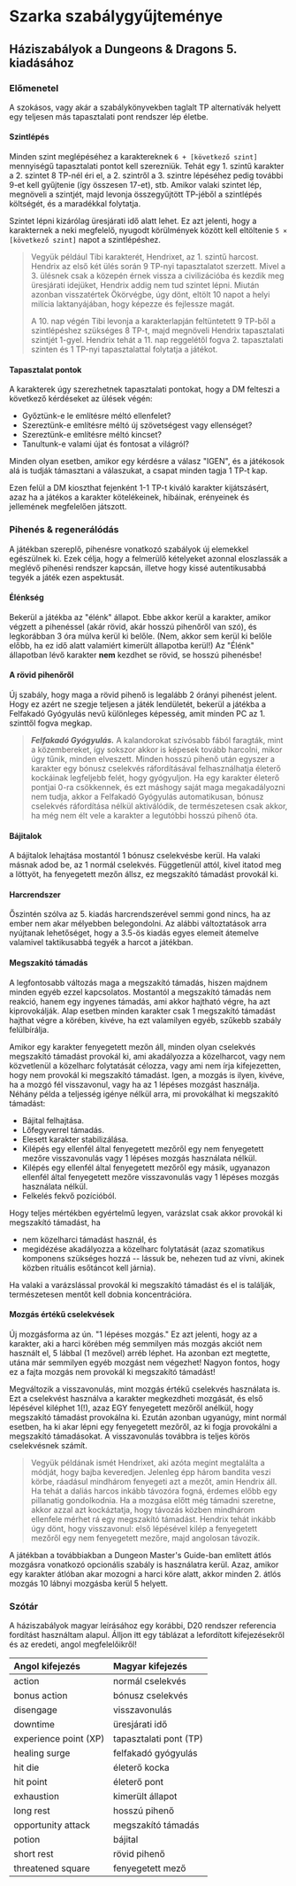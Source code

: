 <h1>Szarka szabálygyűjteménye</h1>

<h2>Háziszabályok a Dungeons & Dragons 5. kiadásához</h2>

### Előmenetel

A szokásos, vagy akár a szabálykönyvekben taglalt TP alternatívák helyett egy teljesen más tapasztalati pont rendszer lép életbe.

#### Szintlépés

Minden szint meglépéséhez a karaktereknek `6 + [következő szint]` mennyiségű tapasztalati pontot kell szerezniük. Tehát egy 1. szintű karakter a 2. szintet 8 TP-nél éri el, a 2. szintről a 3. szintre lépéséhez pedig további 9-et kell gyűjtenie (így összesen 17-et), stb. Amikor valaki szintet lép, megnöveli a szintjét, majd levonja összegyűjtött TP-jéből a szintlépés költségét, és a maradékkal folytatja.

Szintet lépni kizárólag üresjárati idő alatt lehet. Ez azt jelenti, hogy a karakternek a neki megfelelő, nyugodt körülmények között kell eltöltenie `5 × [következő szint]` napot a szintlépéshez.

> Vegyük például Tibi karakterét, Hendrixet, az 1. szintű harcost. Hendrix az első két ülés során 9 TP-nyi tapasztalatot szerzett. Mivel a 3. ülésnek csak a közepén érnek vissza a civilizációba és kezdik meg üresjárati idejüket, Hendrix addig nem tud szintet lépni. Miután azonban visszatértek Ökörvégbe, úgy dönt, eltölt 10 napot a helyi milícia laktanyájában, hogy képezze és fejlessze magát.
> 
>A 10. nap végén Tibi levonja a karakterlapján feltüntetett 9 TP-ből a szintlépéshez szükséges 8 TP-t, majd megnöveli Hendrix tapasztalati szintjét 1-gyel. Hendrix tehát a 11. nap reggelétől fogva 2. tapasztalati szinten és 1 TP-nyi tapasztalattal folytatja a játékot.

#### Tapasztalat pontok

 A karakterek úgy szerezhetnek tapasztalati pontokat, hogy a DM felteszi a következő kérdéseket az ülések végén:

* Győztünk-e le említésre méltó ellenfelet?
* Szereztünk-e említésre méltó új szövetségest vagy ellenséget?
* Szereztünk-e említésre méltó kincset?
* Tanultunk-e valami újat és fontosat a világról?

Minden olyan esetben, amikor egy kérdésre a válasz "IGEN", és a játékosok alá is tudják támasztani a válaszukat, a csapat minden tagja 1 TP-t kap.

Ezen felül a DM kioszthat fejenként 1-1 TP-t kiváló karakter kijátszásért, azaz ha a játékos a karakter kötelékeinek, hibáinak, erényeinek és jellemének megfelelően játszott.

### Pihenés & regenerálódás

A játékban szereplő, pihenésre vonatkozó szabályok új elemekkel egészülnek ki. Ezek célja, hogy a felmerülő kételyeket azonnal eloszlassák a meglévő pihenési rendszer kapcsán, illetve hogy kissé autentikusabbá tegyék a játék ezen aspektusát.

#### Élénkség

Bekerül a játékba az "élénk" állapot. Ebbe akkor kerül a karakter, amikor végzett a pihenéssel (akár rövid, akár hosszú pihenőről van szó), és legkorábban 3 óra múlva kerül ki belőle. (Nem, akkor sem kerül ki belőle előbb, ha ez idő alatt valamiért kimerült állapotba kerül!) Az "Élénk" állapotban lévő karakter __nem__ kezdhet se rövid, se hosszú pihenésbe!

#### A rövid pihenőről

Új szabály, hogy maga a rövid pihenő is legalább 2 órányi pihenést jelent. Hogy ez azért ne szegje teljesen a játék lendületét, bekerül a játékba a Felfakadó Gyógyulás nevű különleges képesség, amit minden PC az 1. szinttől fogva megkap.

>__*Felfakadó Gyógyulás.*__ A kalandorokat szívósabb fából faragták, mint a közembereket, így sokszor akkor is képesek tovább harcolni, mikor úgy tűnik, minden elveszett. Minden hosszú pihenő után egyszer a karakter egy bónusz cselekvés ráfordításával felhasználhatja életerő kockáinak legfeljebb felét, hogy gyógyuljon. Ha egy karakter életerő pontjai 0-ra csökkennek, és ezt máshogy saját maga megakadályozni nem tudja, akkor a Felfakadó Gyógyulás automatikusan, bónusz cselekvés ráfordítása nélkül aktiválódik, de természetesen csak akkor, ha még nem élt vele a karakter a legutóbbi hosszú pihenő óta.

#### Bájitalok

A bájitalok lehajtása mostantól 1 bónusz cselekvésbe kerül. Ha valaki másnak adod be, az 1 normál cselekvés. Függetlenül attól, kivel itatod meg a löttyöt, ha fenyegetett mezőn állsz, ez megszakító támadást provokál ki.

#### Harcrendszer

Őszintén szólva az 5. kiadás harcrendszerével semmi gond nincs, ha az ember nem akar mélyebben belegondolni. Az alábbi változtatások arra nyújtanak lehetőséget, hogy a 3.5-ös kiadás egyes elemeit átemelve valamivel taktikusabbá tegyék a harcot a játékban.

#### Megszakító támadás

A legfontosabb változás maga a megszakító támadás, hiszen majdnem minden egyéb ezzel kapcsolatos. Mostantól a megszakító támadás nem reakció, hanem egy ingyenes támadás, ami akkor hajtható végre, ha azt kiprovokálják. Alap esetben minden karakter csak 1 megszakító támadást hajthat végre a körében, kivéve, ha ezt valamilyen egyéb, szűkebb szabály felülbírálja.

Amikor egy karakter fenyegetett mezőn áll, minden olyan cselekvés megszakító támadást provokál ki, ami akadályozza a közelharcot, vagy nem közvetlenül a közelharc folytatását célozza, vagy ami nem írja kifejezetten, hogy nem provokál ki megszakító támadást. Igen, a mozgás is ilyen, kivéve, ha a mozgó fél visszavonul, vagy ha az 1 lépéses mozgást használja. Néhány példa a teljesség igénye nélkül arra, mi provokálhat ki megszakító támadást:

* Bájital felhajtása.
* Lőfegyverrel támadás.
* Elesett karakter stabilizálása.
* Kilépés egy ellenfél által fenyegetett mezőről egy nem fenyegetett mezőre visszavonulás vagy 1 lépéses mozgás használata nélkül.
* Kilépés egy ellenfél által fenyegetett mezőről egy másik, ugyanazon ellenfél által fenyegetett mezőre visszavonulás vagy 1 lépéses mozgás használata nélkül.
* Felkelés fekvő pozícióból.

Hogy teljes mértékben egyértelmű legyen, varázslat csak akkor provokál ki megszakító támadást, ha

* nem közelharci támadást használ, és
* megidézése akadályozza a közelharc folytatását (azaz szomatikus komponens szükséges hozzá -- lássuk be, nehezen tud az vívni, akinek közben rituális esőtáncot kell járnia).

Ha valaki a varázslással provokál ki megszakító támadást és el is találják, természetesen mentőt kell dobnia koncentrációra.

#### Mozgás értékű cselekvések

Új mozgásforma az ún. "1 lépéses mozgás." Ez azt jelenti, hogy az a karakter, aki a harci körében még semmilyen más mozgás akciót nem használt el, 5 lábbal (1 mezővel) arréb léphet. Ha azonban ezt megtette, utána már semmilyen egyéb mozgást nem végezhet! Nagyon fontos, hogy ez a fajta mozgás nem provokál ki megszakító támadást!

Megváltozik a visszavonulás, mint mozgás értékű cselekvés használata is. Ezt a cselekvést használva a karakter megkezdheti mozgását, és első lépésével kiléphet 1(!), azaz EGY fenyegetett mezőről anélkül, hogy megszakító támadást provokálna ki. Ezután azonban ugyanúgy, mint normál esetben, ha ki akar lépni egy fenyegetett mezőről, az ki fogja provokálni a megszakító támadásokat. A visszavonulás továbbra is teljes körös cselekvésnek számít.

>Vegyük példának ismét Hendrixet, aki azóta megint megtalálta a módját, hogy bajba keveredjen. Jelenleg épp három bandita veszi körbe, ráadásul mindhárom fenyegeti azt a mezőt, amin Hendrix áll. Ha tehát a daliás harcos inkább távozóra fogná, érdemes előbb egy pillanatig gondolkodnia. Ha a mozgása előtt még támadni szeretne, akkor azzal azt kockáztatja, hogy távozás közben mindhárom ellenfele mérhet rá egy megszakító támadást. Hendrix tehát inkább úgy dönt, hogy visszavonul: első lépésével kilép a fenyegetett mezőről egy nem fenyegetett mezőre, majd angolosan távozik.

A játékban a továbbiakban a Dungeon Master's Guide-ban említett átlós mozgásra vonatkozó opcionális szabály is használatra kerül. Azaz, amikor egy karakter átlóban akar mozogni a harci köre alatt, akkor minden 2. átlós mozgás 10 lábnyi mozgásba kerül 5 helyett.

### Szótár

A háziszabályok magyar leírásához egy korábbi, D20 rendszer referencia fordítást használtam alapul. Álljon itt egy táblázat a lefordított kifejezésekről és az eredeti, angol megfelelőikről!

| Angol kifejezés | Magyar kifejezés |
|:----------------|:-----------------|
| action          | normál cselekvés |
| bonus action    | bónusz cselekvés |
| disengage       | visszavonulás    |
| downtime        | üresjárati idő   |
| experience point (XP) | tapasztalati pont (TP) |
| healing surge   | felfakadó gyógyulás |
| hit die         | életerő kocka    |
| hit point       | életerő pont     |
| exhaustion      | kimerült állapot |
| long rest       | hosszú pihenő    |
| opportunity attack | megszakító támadás |
| potion          | bájital          |
| short rest      | rövid pihenő     |
| threatened square | fenyegetett mező |
